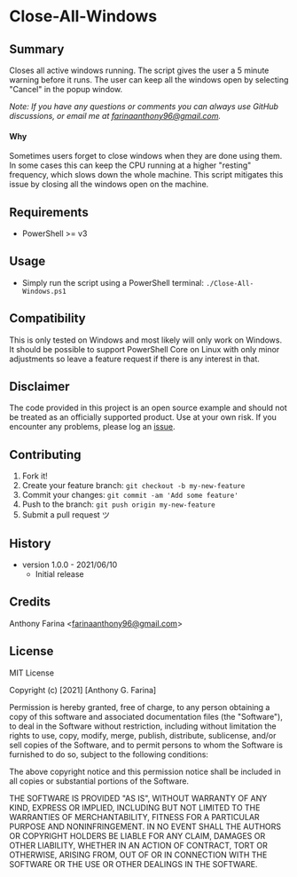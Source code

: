 # Close-All-Windows

## Summary
Closes all active windows running. The script gives the user a 5 minute warning
before it runs. The user can keep all the windows open by selecting "Cancel" in
the popup window.

_Note: If you have any questions or comments you can always use GitHub
discussions, or email me at farinaanthony96@gmail.com._

#### Why
Sometimes users forget to close windows when they are done using them. In some
cases this can keep the CPU running at a higher "resting" frequency, which
slows down the whole machine. This script mitigates this issue by closing all
the windows open on the machine.

## Requirements
- PowerShell >= v3

## Usage
- Simply run the script using a PowerShell terminal:
  `./Close-All-Windows.ps1`

## Compatibility
This is only tested on Windows and most likely will only work on Windows. It
should be possible to support PowerShell Core on Linux with only minor
adjustments so leave a feature request if there is any interest in that.

## Disclaimer
The code provided in this project is an open source example and should not
be treated as an officially supported product. Use at your own risk. If you
encounter any problems, please log an
[issue](https://github.com/CC-Digital-Innovation/RecoverPoint-Replication/issues).

## Contributing
1. Fork it!
2. Create your feature branch: `git checkout -b my-new-feature`
3. Commit your changes: `git commit -am 'Add some feature'`
4. Push to the branch: `git push origin my-new-feature`
5. Submit a pull request ツ

## History
-  version 1.0.0 - 2021/06/10
    - Initial release

## Credits
Anthony Farina <<farinaanthony96@gmail.com>>

## License
MIT License

Copyright (c) [2021] [Anthony G. Farina]

Permission is hereby granted, free of charge, to any person obtaining a
copy of this software and associated documentation files (the "Software"),
to deal in the Software without restriction, including without limitation
the rights to use, copy, modify, merge, publish, distribute, sublicense,
and/or sell copies of the Software, and to permit persons to whom the
Software is furnished to do so, subject to the following conditions:

The above copyright notice and this permission notice shall be included in
all copies or substantial portions of the Software.

THE SOFTWARE IS PROVIDED "AS IS", WITHOUT WARRANTY OF ANY KIND, EXPRESS OR
IMPLIED, INCLUDING BUT NOT LIMITED TO THE WARRANTIES OF MERCHANTABILITY,
FITNESS FOR A PARTICULAR PURPOSE AND NONINFRINGEMENT. IN NO EVENT SHALL THE
AUTHORS OR COPYRIGHT HOLDERS BE LIABLE FOR ANY CLAIM, DAMAGES OR OTHER
LIABILITY, WHETHER IN AN ACTION OF CONTRACT, TORT OR OTHERWISE, ARISING
FROM, OUT OF OR IN CONNECTION WITH THE SOFTWARE OR THE USE OR OTHER
DEALINGS IN THE SOFTWARE.